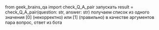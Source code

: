 from geek_brains_qa import check_Q_A_pair
запускать result = check_Q_A_pair(question: str, answer: str) получаем список из одного значения [0] (некорректно) или [1] (правильно)
в качестве аргументов пара вопрос, ответ из бота
